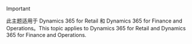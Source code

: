 > [!IMPORTANT]
> <span data-ttu-id="d0194-101">此主题适用于 Dynamics 365 for Retail 和 Dynamics 365 for Finance and Operations。</span><span class="sxs-lookup"><span data-stu-id="d0194-101">This topic applies to Dynamics 365 for Retail and Dynamics 365 for Finance and Operations.</span></span>
